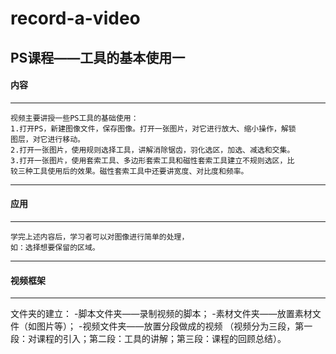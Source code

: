 # record-a-video
## PS课程——工具的基本使用一

#### 内容
-----------------------------------------------
    视频主要讲授一些PS工具的基础使用：
    1.打开PS，新建图像文件，保存图像。打开一张图片，对它进行放大、缩小操作，解锁
    图层，对它进行移动。
    2.打开一张图片，使用规则选择工具，讲解消除锯齿，羽化选区，加选、减选和交集。
    3.打开一张图片，使用套索工具、多边形套索工具和磁性套索工具建立不规则选区，比
    较三种工具使用后的效果。磁性套索工具中还要讲宽度、对比度和频率。
-------------------------------------------------
#### 应用
***
    学完上述内容后，学习者可以对图像进行简单的处理，
    如：选择想要保留的区域。
    
*** 
#### 视频框架
***

文件夹的建立：
 -脚本文件夹——录制视频的脚本；
 -素材文件夹——放置素材文件（如图片等）；
 -视频文件夹——放置分段做成的视频
（视频分为三段，第一段：对课程的引入；第二段：工具的讲解；第三段：课程的回顾总结）。
